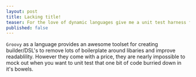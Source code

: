 ```yaml
---
layout: post
title: Lacking title!
teaser: For the love of dynamic languages give me a unit test harness for your DSL
published: false
---
```

`Groovy` as a language provides an awesome toolset for creating builder/DSL's to remove lots of boilerplate around libaries and improve readablility. However they come with a price, they are nearly impossible to mock out when you want to unit test that one bit of code burried down in it's bowels.